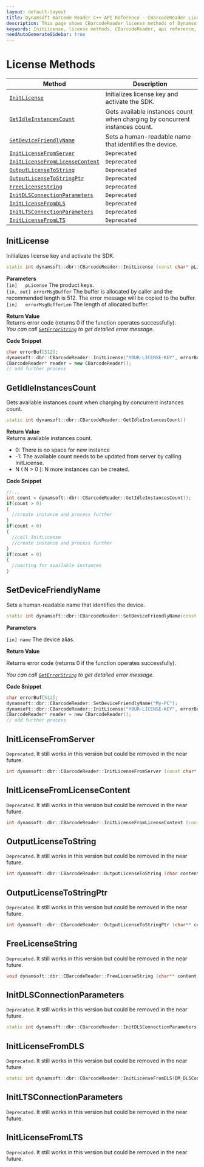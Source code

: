 ```yaml
---
layout: default-layout
title: Dynamsoft Barcode Reader C++ API Reference - CBarcodeReader License Methods
description: This page shows CBarcodeReader license methods of Dynamsoft Barcode Reader for C++ Language.
keywords: InitLicense, license methods, CBarcodeReader, api reference, c++
needAutoGenerateSidebar: true
---
```



# License Methods

  | Method               | Description |
  |----------------------|-------------|
  | [`InitLicense`](#initlicense) | Initializes license key and activate the SDK. |
  | [`GetIdleInstancesCount`](#getidleinstancescount) | Gets available instances count when charging by concurrent instances count. |
  | [`SetDeviceFriendlyName`](#setdevicefriendlyname) | Sets a human-readable name that identifies the device. |
  | [`InitLicenseFromServer`](#initlicensefromserver) | `Deprecated` |
  | [`InitLicenseFromLicenseContent`](#initlicensefromlicensecontent) | `Deprecated` |
  | [`OutputLicenseToString`](#outputlicensetostring) | `Deprecated` |
  | [`OutputLicenseToStringPtr`](#outputlicensetostringptr) | `Deprecated` |
  | [`FreeLicenseString`](#freelicensestring) | `Deprecated` |
  | [`InitDLSConnectionParameters`](#initdlsconnectionparameters) | `Deprecated` |
  | [`InitLicenseFromDLS`](#initlicensefromdls) | `Deprecated` |
  | [`InitLTSConnectionParameters`](#initltsconnectionparameters) | `Deprecated` |
  | [`InitLicenseFromLTS`](#initlicensefromlts) | `Deprecated` |


## InitLicense
Initializes license key and activate the SDK.

```cpp
static int dynamsoft::dbr::CBarcodeReader::InitLicense (const char* pLicense, char errorMsgBuffer[] = NULL, const int errorMsgBufferLen = 0)	
```   
   
**Parameters**  
`[in]	pLicense` The product keys.  
`[in, out] errorMsgBuffer` The buffer is allocated by caller and the recommended length is 512. The error message will be copied to the buffer.  
`[in]	errorMsgBufferLen` The length of allocated buffer.  


**Return Value**  
Returns error code (returns 0 if the function operates successfully).    
*You can call [`GetErrorString`](status-retrieval.md#geterrorstring) to get detailed error message.*


**Code Snippet**  
```cpp
char errorBuf[512];
dynamsoft::dbr::CBarcodeReader::InitLicense("YOUR-LICENSE-KEY", errorBuf, 512);
CBarcodeReader* reader = new CBarcodeReader();
// add further process
```


## GetIdleInstancesCount
Gets available instances count when charging by concurrent instances count.

```cpp
static int dynamsoft::dbr::CBarcodeReader::GetIdleInstancesCount()
```   

**Return Value**  
Returns available instances count.    
- 0: There is no space for new instance  
- -1: The available count needs to be updated from server by calling InitLicense.
- N ( N > 0 ): N more instances can be created.

**Code Snippet**  
```cpp
//...
int count = dynamsoft::dbr::CBarcodeReader::GetIdleInstancesCount();
if(count > 0)
{
  //create instance and process further
}
if(count < 0)
{
  //call InitLicense
  //create instance and process further
}
if(count = 0)
{
  //waiting for available instances 
}
```

## SetDeviceFriendlyName

Sets a human-readable name that identifies the device.

```cpp
static int dynamsoft::dbr::CBarcodeReader::SetDeviceFriendlyName(const char* name)
```

**Parameters**

`[in] name` The device alias.

**Return Value**

Returns error code (returns 0 if the function operates successfully).

*You can call [`GetErrorString`](status-retrieval.md#geterrorstring) to get detailed error message.*

**Code Snippet**

```c
char errorBuf[512];
dynamsoft::dbr::CBarcodeReader::SetDeviceFriendlyName("My-PC");
dynamsoft::dbr::CBarcodeReader::InitLicense("YOUR-LICENSE-KEY", errorBuf, 512);
CBarcodeReader* reader = new CBarcodeReader();
// add further process
```


## InitLicenseFromServer
`Deprecated`. It still works in this version but could be removed in the near future.

```cpp
int dynamsoft::dbr::CBarcodeReader::InitLicenseFromServer (const char* pLicenseServer, const char* pLicenseKey)
```   
   

## InitLicenseFromLicenseContent
`Deprecated`. It still works in this version but could be removed in the near future.

```cpp
int dynamsoft::dbr::CBarcodeReader::InitLicenseFromLicenseContent (const char* pLicenseKey, const char* pLicenseContent)	
```   


## OutputLicenseToString
`Deprecated`. It still works in this version but could be removed in the near future.

```cpp
int dynamsoft::dbr::CBarcodeReader::OutputLicenseToString (char content[], const int contentLen)
```   
   

## OutputLicenseToStringPtr
`Deprecated`. It still works in this version but could be removed in the near future.

```cpp
int dynamsoft::dbr::CBarcodeReader::OutputLicenseToStringPtr (char** content)
```   


## FreeLicenseString
`Deprecated`. It still works in this version but could be removed in the near future.

```cpp
void dynamsoft::dbr::CBarcodeReader::FreeLicenseString (char** content)
```   


## InitDLSConnectionParameters
`Deprecated`. It still works in this version but could be removed in the near future.

```cpp
static int dynamsoft::dbr::CBarcodeReader::InitDLSConnectionParameters(DM_DLSConnectionParameters *pDLSConnectionParameters)
```   
   


## InitLicenseFromDLS
`Deprecated`. It still works in this version but could be removed in the near future.

```cpp
static int dynamsoft::dbr::CBarcodeReader::InitLicenseFromDLS(DM_DLSConnectionParameters *pDLSConnectionParameters, char errorMsgBuffer[] = NULL, const int errorMsgBufferLen = 0)
```   
   

## InitLTSConnectionParameters
`Deprecated`. It still works in this version but could be removed in the near future.

## InitLicenseFromLTS
`Deprecated`. It still works in this version but could be removed in the near future.

